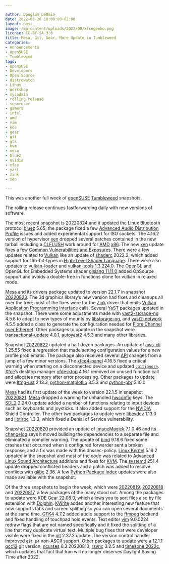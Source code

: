 ```yaml
---

author: Douglas DeMaio
date: 2022-08-26 10:00:00+02:00
layout: post
image: /wp-content/uploads/2022/08/xfcegeeko.png
license: CC-BY-SA-3.0
title: Mesa, Git, Gear, More Update in Tumbleweed
categories:
- Announcements
- openSUSE
- Tumbleweed
tags:
- openSUSE
- Developers
- Open Source
- distrowatch
- Linux
- Workshop
- sysadmin
- rolling release
- superuser
- gamers
- intel
- amd
- vim
- kde
- gear
- git
- gtk
- kvm
- mesa
- bluez
- nvidia
- xfce
- yast
- zink
- xen

---
```


This was another full week of [openSUSE](https://get.opensuse.org/) [Tumbleweed](https://get.opensuse.org/tumbleweed/) snapshots.

The rolling release continues fastforwarding daily with new versions of software.

The most recent snapshot is [20220824](https://lists.opensuse.org/archives/list/factory@lists.opensuse.org/thread/RVJAKRVM2CT6KI5I3IIQ6POXQ43HSJST/) and it updated the Linux Bluetooth protocol [bluez](http://www.bluez.org/) 5.65; the package fixed a few [Advanced Audio Distribution Profile](https://en.wikipedia.org/wiki/List_of_Bluetooth_profiles#Advanced_Audio_Distribution_Profile_(A2DP)) issues and added experimental support for ISO sockets. The 4.16.2 version of  hypervisor [xen](https://xenproject.org/) dropped several patches contained in the new tarball including a [CLFLUSH](https://www.felixcloutier.com/x86/clflush) work around for [AMD](https://www.amd.com/en) [x86](https://en.wikipedia.org/wiki/X86-64). The new [xen](https://xenproject.org/) update fixes a few [Common Vulnerabilities and Exposures](https://en.wikipedia.org/wiki/Common_Vulnerabilities_and_Exposures). There were a few updates related to [Vulkan](https://www.vulkan.org/) like an update of [shaderc](https://github.com/google/shaderc) 2022.2, which added support for 16b-bit-types in [High-Level Shader Language](https://en.wikipedia.org/wiki/High-Level_Shader_Language). There were also updates to [vulkan-loader](https://vulkan.lunarg.com/doc/sdk/1.3.224.0/windows/release_notes.html) and [vulkan-tools 1.3.224.0](https://vulkan.lunarg.com/doc/sdk/1.3.224.0/windows/release_notes.html). The [OpenGL](https://www.opengl.org//) and OpenGL for Embedded Systems shader [glslang 11.11.0](https://github.com/KhronosGroup/glslang) added OpSource support and avoids a double-free in functions clone for vulkan in relaxed mode.

[Mesa](https://www.mesa3d.org/) and its drivers package updated to version 22.1.7 in snapshot [20220823](https://lists.opensuse.org/archives/list/factory@lists.opensuse.org/thread/UWSUT4HJV4O3EAIOOK2ZGWEKF2GKY7TX/). The 3d graphics library’s new version had fixes and cleanups all over the tree; most of the fixes were for the [Zink](https://docs.mesa3d.org/drivers/zink.html) driver that emits [Vulkan](https://www.vulkan.org/) [Application Programming Interface](https://en.wikipedia.org/wiki/API) calls. Several  [YaST](https://yast.opensuse.org/) packages updated in the snapshot. There were some adjustments made with [yast2-storage-ng](https://github.com/yast/yast-storage-ng) 4.5.8 to adapt to new types of mounts by [libstorage-ng](https://github.com/openSUSE/libstorage-ng), and [yast2-network](https://github.com/yast/yast-network) 4.5.5 added a class to generate the configuration needed for [Fibre Channel over Ethernet](https://en.wikipedia.org/wiki/Fibre_Channel_over_Ethernet). Other packages to update in the snapshot were [transactional-update](https://github.com/openSUSE/transactional-update) 4.0.1, [autoyast2](https://github.com/yast/yast-autoinstallation) 4.5.3 and many other libraries. 

Snapshot [20220822](https://lists.opensuse.org/archives/list/factory@lists.opensuse.org/thread/EFHGJPJS6U776UTKDDJR3QAORBKNGDCV/) updated a half dozen packages. An update of  [aws-cli](https://github.com/aws/aws-cli) 1.25.55 fixed a regression that made setting configuration values for a new profile problematic. The package also received several [API](https://en.wikipedia.org/wiki/API) changes from a jump of a few minor versions. The [xfce4-panel](https://docs.xfce.org/xfce/xfce4-panel/start/) 4.16.5 fixed a critical warning when starting on a disconnected device and updated [`.gitignore`](https://git-scm.com/docs/gitignore). [Xfce](https://www.xfce.org/)’s desktop manager [xfdesktop](https://docs.xfce.org/xfce/xfdesktop/start) 4.16.1 removed an unused function call and allocates memory after error processing. Other packages to update were [lttng-ust](https://lttng.org/) 2.13.3, [python-matplotlib](https://matplotlib.org/stable/users/installing/index.html) 3.5.3 and [python-pbr](https://pypi.org/project/pbr/) 5.10.0
 
[Mesa](https://www.mesa3d.org/) had its first update of the week to version 22.1.5 in snapshot [20220821](https://lists.opensuse.org/archives/list/factory@lists.opensuse.org/thread/3XLGQUH3JWVR2BSHGSETF3XPQI7U6MNO/). [Mesa](https://www.mesa3d.org/) dropped a warning for unhandled [hwconfig](http://osr507doc.xinuos.com/en/man/html.C/hwconfig.C.html) keys. The [SDL2](https://github.com/libsdl-org/SDL) 2.24.0 update added a number of functions relating to input devices such as keyboards and joysticks. It also added support for the [NVIDIA](https://www.nvidia.com) Shield Controller. The other two packages to update were [libevdev](https://www.freedesktop.org/wiki/Software/libevdev/) 1.13.0 and [libtirpc](http://git.linux-nfs.org/?p=steved/libtirpc.git;a=summary) 1.3.3, which fixed a Denial of Service vulnerability.

Snapshot [20220820](https://lists.opensuse.org/archives/list/factory@lists.opensuse.org/thread/IYJNHUDCVYUEACPW6I37IQR54JL7SSDL/) provided an update of [ImageMagick](https://imagemagick.org) 7.1.0.46 and its [changelog](https://github.com/ImageMagick/Website/blob/main/ChangeLog.md) says it moved building the dependencies to a separate file and eliminated a compiler warning. The update of [bind](https://bind9.readthedocs.io) 9.18.6 fixed some crashes that occurred when a configured forwarder sent a broken response, and a fix was made with the dnssec-policy. [Linux Kernel](https://www.kernel.org/) 5.19.2 updated in the snapshot and most of the code was related to [Advanced Linux Sound Architecture](https://en.wikipedia.org/wiki/Advanced_Linux_Sound_Architecture) additions and fixes for [KVM](https://www.linux-kvm.org/page/Main_Page). The  [systemd](https://freedesktop.org/wiki/Software/systemd/) 251.4 update dropped conflicted headers and a patch was added to resolve conflicts with [glibc](https://www.gnu.org/software/libc/) 2.36. A few [Python Package Index](https://pypi.org/) updates were also made available with the snapshot.

Of the three snapshots to begin the week, which were [20220819](https://lists.opensuse.org/archives/list/factory@lists.opensuse.org/thread/EVQ3VTX4QNVPCNLOJQ7SKCWGL7O6TUGG/), [20220818](https://lists.opensuse.org/archives/list/factory@lists.opensuse.org/thread/IRBUJJSBL25KCJFRMSDMRKJ47LKQUFKZ/) and [20220817](https://lists.opensuse.org/archives/list/factory@lists.opensuse.org/thread/QFQEQDFEGADRPMWLYWUCHUC7CVLG5JZ6/), a few packages of the many stood out. Among the packages to update were [KDE Gear 22.08.0](https://kde.org/announcements/gear/22.08.0/), which allows you to sort files also by file extension with [Dolphin](https://apps.kde.org/dolphin/). [KWrite](https://apps.kde.org/kwrite/) added another interesting new feature that now supports tabs and screen splitting so you can open several documents at the same time. [GTK4](https://www.gtk.org/) 4.7.2 added audio support to the [ffmpeg](https://www.ffmpeg.org/) backend and fixed handling of touchpad hold events. Text editor [vim](https://www.vim.org/) 9.0.0224 redraw flags that are not named specifically and it fixed the splitting of a line that may duplicate virtual text. Multiple bug fixes that were developer visible were fixed in the [git](https://git-scm.com/downloads) 2.37.2 update. The version control handler improved [`git p4`](https://git-scm.com/docs/git-p4) non-[ASCII](https://en.wikipedia.org/wiki/ASCII) support. Other packages to update were a 12.1.1 [gcc12](https://gcc.gnu.org/) git version, [ncurses](https://en.wikipedia.org/wiki/Ncurses) 6.3.20220813, [rsync](https://rsync.samba.org/) 3.2.5 and [timezone 2022c](https://www.iana.org/time-zones), which updates that fact that Iran will no longer observes Daylight Saving Time after 2022.

<meta name="openSUSE, Tumbleweed, Developers, sysadmin, user, Open Source, rolling release, gamers, superuser, distrowatch, hacker, Linux, Kernel, intel, vim, kde, gear, gtk, kvm, mesa, bluez, nvidia, xfce, amd, yast, zink, xen" content="HTML,CSS,XML,JavaScript">
